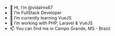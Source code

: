 - 👋 Hi, I’m @vidalms67
- 👀 I’m FullStack Developer
- 🌱 I’m currently learning VueJS
- 💞️ I’m working with PHP, Laravel & VueJS
- 📫 You can find me in Campo Grande, MS - Brazil

<!---
vidalms67/vidalms67 is a ✨ special ✨ repository because its `README.md` (this file) appears on your GitHub profile.
You can click the Preview link to take a look at your changes.
--->
